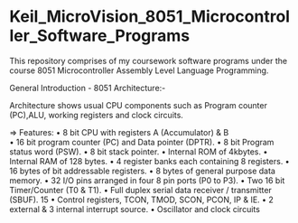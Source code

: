 # Keil_MicroVision_8051_Microcontroller_Software_Programs
This repository comprises of my coursework software programs under the course 8051 Microcontroller Assembly Level Language Programming.

General Introduction -
       8051 Architecture:-
       
Architecture shows usual CPU components such as Program counter (PC),ALU, working registers and clock circuits.



=> Features:
• 8 bit CPU with registers A (Accumulator) & B  
• 16 bit program counter (PC) and Data pointer (DPTR).
• 8 bit Program status word (PSW).
• 8 bit stack pointer.
• Internal ROM of 4kbytes.
• Internal RAM of 128 bytes.
• 4 register banks each containing 8 registers.
• 16 bytes of bit addressable registers.
• 8 bytes of general purpose data memory.
• 32 I/O pins arranged in four 8 pin ports (P0 to P3).
• Two 16 bit Timer/Counter (T0 & T1).
• Full duplex serial data receiver / transmitter (SBUF).
15
• Control registers, TCON, TMOD, SCON, PCON, IP & IE.
• 2 external & 3 internal interrupt source.
• Oscillator and clock circuits
